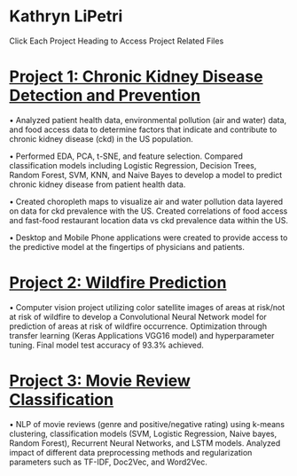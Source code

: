 # Kathryn LiPetri

Click Each Project Heading to Access Project Related Files

# [Project 1: Chronic Kidney Disease Detection and Prevention](https://github.com/klipetri/Chronic-Kidney-Disease-Detection-and-Prevention.git)

•	Analyzed patient health data, environmental pollution (air and water) data, and food access data to determine factors that indicate and contribute to chronic kidney disease (ckd) in the US population. 

•	Performed EDA, PCA, t-SNE, and feature selection. Compared classification models including Logistic Regression, Decision Trees, Random Forest, SVM, KNN, and Naive Bayes to develop a model to predict chronic kidney disease from patient health data.

•	Created choropleth maps to visualize air and water pollution data layered on data for ckd prevalence with the US. Created correlations of food access and fast-food restaurant location data vs ckd prevalence data within the US.

• Desktop and Mobile Phone applications were created to provide access to the predictive model at the fingertips of physicians and patients.

# [Project 2: Wildfire Prediction](https://github.com/klipetri/Wildfire-Prediction.git)

• Computer vision project utilizing color satellite images of areas at risk/not at risk of wildfire to develop a Convolutional Neural Network model for prediction of areas at risk of wildfire occurrence. Optimization through transfer learning (Keras Applications VGG16 model) and hyperparameter tuning. Final model test accuracy of 93.3% achieved.

# [Project 3: Movie Review Classification](https://github.com/klipetri/Movie-Review-Classification.git)

• NLP of movie reviews (genre and positive/negative rating) using k-means clustering, classification models (SVM, Logistic Regression, Naive bayes, Random Forest), Recurrent Neural Networks, and LSTM models. Analyzed impact of different data preprocessing methods and regularization parameters such as TF-IDF, Doc2Vec, and Word2Vec.
